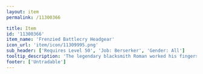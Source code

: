 ```yaml
---
layout: item
permalink: /11300366

title: Item
id: '11300366'
item_name: 'Frenzied Battlecry Headgear'
icon_url: 'item/icon/11309995.png'
sub_header: ['Requires Level 50', 'Job: Berserker', 'Gender: All']
tooltip_description: 'The legendary blacksmith Roman worked his fingers to the bone creating this hat for Berserkers competing in the arena. It''s made of a tough, resilient material that helps the wearer endure all sorts of damage.'
footer: ['Untradable']
---
```

